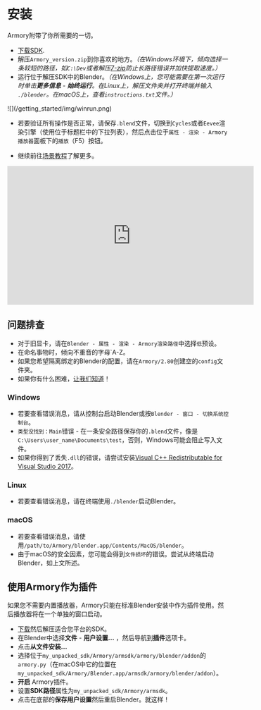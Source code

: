# 安装

Armory附带了你所需要的一切。

- [下载SDK](http://armory3d.org/download.html).
- 解压`Armory_version.zip`到你喜欢的地方。*（在Windows环境下，倾向选择一条较短的路径，如`C:\Dev`或者解压[7-zip](http://www.7-zip.org)防止长路径错误并加快提取速度。）*
- 运行位于解压SDK中的Blender。*（在Windows上，您可能需要在第一次运行时单击**更多信息** - **始终运行**。在Linux上，解压文件夹并打开终端并输入 `./blender`。在macOS上，查看`instructions.txt`文件。）*

<div style="width:50%">![](/getting_started/img/winrun.png)</div>

- 若要验证所有操作是否正常，请保存`.blend`文件，切换到`Cycles`或者`Eevee`渲染引擎（使用位于标题栏中的下拉列表），然后点击位于`属性 - 渲染 - Armory播放器`面板下的`播放`（F5）按钮。 

- 继续前往[场景教程](/getting_started/playground.md)了解更多。

<iframe width="560" height="315" src="https://www.youtube.com/embed/4FPKCUYjpP0?rel=0" frameborder="0" allow="autoplay; encrypted-media" allowfullscreen></iframe>

## 问题排查

- 对于旧显卡，请在`Blender - 属性 - 渲染 - Armory渲染路径`中选择`低`预设。
- 在命名事物时，倾向不重音的字母`A-Z。
- 如果您希望隔离绑定的Blender的配置，请在`Armory/2.80`创建空的`config`文件夹。
- 如果你有什么困难，[让我们知道](http://armory3d.org/community.html)！

### Windows

- 若要查看错误消息，请从控制台启动Blender或按`Blender - 窗口 - 切换系统控制台`。
- `类型没找到：Main`错误 - 在一条安全路径保存你的`.blend`文件，像是`C:\Users\user_name\Documents\test`，否则，Windows可能会阻止写入文件。
- 如果你得到了丢失`.dll`的错误，请尝试安装[Visual C++ Redistributable for Visual Studio 2017](https://go.microsoft.com/fwlink/?LinkId=746572)。

### Linux

- 若要查看错误消息，请在终端使用`./blender`启动Blender。

### macOS

- 若要查看错误消息，请使用`/path/to/Armory/blender.app/Contents/MacOS/blender`。
- 由于macOS的安全因素，您可能会得到`文件损坏`的错误。尝试从终端启动Blender，如上文所述。


## 使用Armory作为插件

如果您不需要内置播放器，Armory只能在标准Blender安装中作为插件使用。然后播放器将在一个单独的窗口启动。
- [下载](http://armory3d.org/download.html)然后解压适合您平台的SDK。
- 在Blender中选择**文件** - **用户设置...** ，然后导航到**插件**选项卡。
- 点击**从文件安装...**
- 选择位于`my_unpacked_sdk/Armory/armsdk/armory/blender/addon`的`armory.py`（在macOS中它的位置在`my_unpacked_sdk/Armory/Blender.app/armsdk/armory/blender/addon`）。
- **开启** Armory插件。
- 设置**SDK路径**属性为`my_unpacked_sdk/Armory/armsdk`。
- 点击在底部的**保存用户设置**然后重启Blender。就这样！
